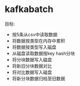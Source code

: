 # kafkabatch

目标: 
+ 按5条从csv中读取数据
+ 将数据按类型在内存中累积
+ 将数据按类型写入磁盘
+ 从磁盘读取数据按key hash分块
+ 将分块数据写入磁盘
+ 将新旧分块数据对比
+ 将对比数据写入磁盘
+ 将新分块数据归档至旧数据